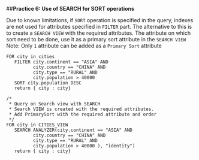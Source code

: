 ##**Practice 6: Use of SEARCH for SORT operations**

Due to known limitations, if `SORT` operation is specified in the query, indexes are not used for attributes specified in `FILTER` part. The alternative to this is to create a `SEARCH VIEW` with the required attributes. The attribute on which sort need to be done, use it as a primary sort attribute in the `SEARCH VIEW` 
Note: Only `1` attribute can be added as a `Primary Sort` attribute
```
FOR city in cities
   FILTER city.continent == "ASIA" AND
          city.country == "CHINA" AND
          city.type == "RURAL" AND
          city.population > 40000
   SORT city.population DESC     
   return { city : city}

/* 
 * Query on Search view with SEARCH 
 * Search VIEW is created with the required attributes.
 * Add PrimarySort with the required attribute and order
 */
FOR city in CITIES_VIEW
   SEARCH ANALYZER(city.continent == "ASIA" AND
          city.country == "CHINA" AND
          city.type == "RURAL" AND
          city.population > 40000 ), "identity")
   return { city : city}
```